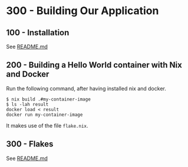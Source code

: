 # 300 - Building Our Application

## 100 - Installation

See [README.md](./100/README.md)

## 200 - Building a Hello World container with Nix and Docker

Run the following command, after having installed nix and docker.

```
$ nix build .#my-container-image
$ ls -lah result
docker load < result
docker run my-container-image
```

It makes use of the file ```flake.nix```. 

## 300 - Flakes

See [README.md](./300/README.md)
